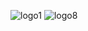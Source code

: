 ![logo1]
![logo8]



[logo1]: (https://github.com/dbudakov/22.route/blob/master/image/OSPF_steps/1.png)
[logo2]: (https://github.com/dbudakov/22.route/blob/master/image/OSPF_steps/2.png)
[logo3]: (https://github.com/dbudakov/22.route/blob/master/image/OSPF_steps/3.png)
[logo4]: (https://github.com/dbudakov/22.route/blob/master/image/OSPF_steps/4.png)
[logo5]: (https://github.com/dbudakov/22.route/blob/master/image/OSPF_steps/5.png)
[logo6]: (https://github.com/dbudakov/22.route/blob/master/image/OSPF_steps/6.png)
[logo7]: (https://github.com/dbudakov/22.route/blob/master/image/OSPF_steps/7.png)
[logo8]: (https://github.com/dbudakov/22.route/blob/master/image/OSPF_steps/8.png)

